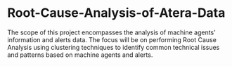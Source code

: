 # Root-Cause-Analysis-of-Atera-Data
The scope of this project encompasses the analysis of machine agents' information and alerts data. The focus will be on performing Root Cause Analysis using clustering techniques to identify common technical issues and patterns based on machine agents and alerts.
